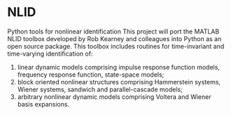 # NLID
Python tools for nonlinear identification 
This project will port the MATLAB NLID toolbox developed by Rob Kearney and colleagues into Python as an open source package. 
This toolbox includes routines for time-invariant and time-varying identification of:
1) linear dynamic models comprising impulse response function models, frequency response function, state-space models;
2) block oriented nonlinear structures comprising Hammerstein systems, Wiener systems, sandwich and parallel-cascade models;
3) arbitrary nonlinear dynamic models comprising Voltera and Wiener basis expansions.
